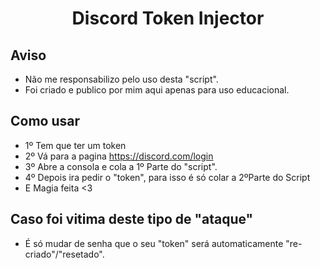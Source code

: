 <h1 align="center">Discord Token Injector</h1>

## Aviso

* Não me responsabilizo pelo uso desta "script".
* Foi criado e publico por mim aqui apenas para uso educacional.

## Como usar

* 1º Tem que ter um token
* 2º Vá para a pagina https://discord.com/login
* 3º Abre a consola e cola a 1º Parte do "script".
* 4º Depois ira pedir o "token", para isso é só colar a 2ºParte do Script
* E Magia feita <3

## Caso foi vitima deste tipo de "ataque"

* É só mudar de senha que o seu "token" será automaticamente "re-criado"/"resetado".
